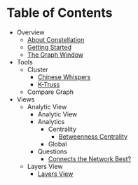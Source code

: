 # Table of Contents

* Overview
    * [About Constellation](.\CoreFunctionality\src\au\gov\asd\tac\constellation\functionality\docs\about-constellation.md)
    * [Getting Started](.\CoreFunctionality\src\au\gov\asd\tac\constellation\functionality\docs\getting-started.md)
    * [The Graph Window](.\CoreFunctionality\src\au\gov\asd\tac\constellation\functionality\docs\the-graph-window.md)
* Tools
    * Cluster
        * [Chinese Whispers](.\CoreAlgorithmPlugins\src\au\gov\asd\tac\constellation\plugins\algorithms\docs\chinese-whispers.md)
        * [K-Truss](.\CoreAlgorithmPlugins\src\au\gov\asd\tac\constellation\plugins\algorithms\docs\k-truss.md)
    * Compare Graph
* Views
    * Analytic View
        * Analytic View
        * Analytics
            * Centrality
                * [Betweenness Centrality](.\CoreAnalyticView\src\au\gov\asd\tac\constellation\views\analyticview\docs\analytic-betweenness-centrality.md)
            * Global
        * Questions
            * [Connects the Network Best?](.\CoreAnalyticView\src\au\gov\asd\tac\constellation\views\analyticview\docs\question-best-connects-network.md)
    * Layers View
        * [Layers View](.\CoreLayersView\src\au\gov\asd\tac\constellation\views\layers\docs\layers-view.md)
